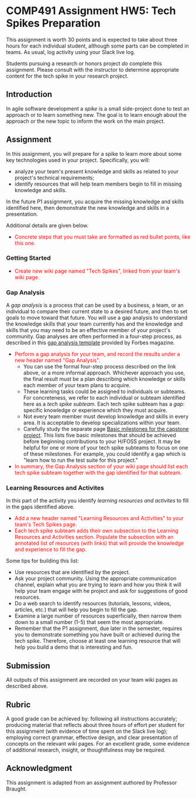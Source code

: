 # COMP491 Assignment HW5: Tech Spikes Preparation

This assignment is worth 30 points and is expected to take about three
hours for each individual student, although some parts can be
completed in teams. As usual, log activity using your Slack live log.

Students pursuing a research or honors project *do* complete this
assignment. Please consult with the instructor to determine
appropriate content for the tech spike in your research project.

## Introduction

In agile software development a *spike* is a small side-project done
to test an approach or to learn something new.  The goal is to learn
enough about the approach or the new topic to inform the work on the
main project.

## Assignment

In this assignment, you will prepare for a spike to learn more about
some key technologies used in your project.  Specifically, you will:
- analyze your team's present knowledge and skills as related to your
  project's technical requirements;
- identify resources that will help team members begin to fill in
  missing knowledge and skills.

In the future P1 assignment, you acquire the missing knowledge and
skills identified here, then demonstrate the new knowledge and skills
in a presentation.

Additional details are given below.


* <font color="red">Concrete steps that you must take are formatted as
  red bullet points, like this one.</font>

### Getting Started

* <font color="red">Create new wiki page named "Tech Spikes", linked
  from your team's wiki page.</font>


### Gap Analysis

A *gap analysis* is a process that can be used by a business, a team,
or an individual to compare their current state to a desired future,
and then to set goals to move toward that future. You will use a gap
analysis to understand the knowledge skills that your team currently
has and the knowledge and skills that you may need to be an effective
member of your project's community. Gap analyses are often performed
in a four-step process, as described in this [gap analysis
template](https://www.forbes.com/advisor/business/gap-analysis-template/)
provided by Forbes magazine.

* <font color="red">Perform a gap analysis for your team, and record
   the results under a new header named "Gap Analysis".</font>
   - You can use the formal four-step process described on the link
     above, or a more informal approach. Whichever approach you use,
     the final result must be a plan describing which knowledge or
     skills each member of your team plans to acquire. 
   - These learning tasks could be assigned to individuals or
     subteams. For concreteness, we refer to each individual or
     subteam identified here as a *tech spike subteam*. Each tech
     spike subteam has a *gap*: specific knowledge or experience
     which they must acquire.
   - Not every team member must develop knowledge and skills in every
     area. It is acceptable to develop specializations within your
     team.
   - Carefully study the separate page [Basic milestones for the capstone project](milestones.html). This lists five basic
     milestones that should be achieved before beginning contributions
     to your H/FOSS project. It may be helpful for one or more of your
     tech spike subteams to focus on one of these milestones. For
     example, you could identify a gap which is "learn how to
     run the test suite for this project."
* <font color="red">In summary, the Gap Analysis section of your wiki
  page should list each tech spike subteam together with the gap
  identified for that subteam.</font>

### Learning Resources and Activites

In this part of the activity you identify *learning resources and
activites* to fill in the gaps identified above.

* <font color="red">Add a new header named "Learning Resources and
  Activities" to your team's Tech Spikes page.</font>
* <font color="red">Each tech spike subteam adds their own subsection
  to the Learning Resources and Activities section. Populate the
  subsection with an annotated list of resources (with links) that
  will provide the knowledge and experience to fill the gap.</font>

Some tips for building this list:
   - Use resources that are identified by the project.
   - Ask your project community. Using the appropriate communication
     channel, explain what you are trying to learn and how you think
     it will help your team engage with he project and ask for
     suggestions of good resources.
   - Do a web search to identify resources (tutorials, lessons,
     videos, articles, etc.) that will help you begin to fill the
     gap.
   - Examine a large number of resources superficially, then narrow
     them down to a small number (1-5) that seem the most appropriate.
   - Remember that the P1 assignment, due later in the semester,
     requires you to demonstrate something you have built or achieved
     during the tech spike. Therefore, choose at least one learning
     resource that will help you build a demo that is interesting and
     fun.

## Submission

All outputs of this assignment are recorded on your team wiki pages as described above.

## Rubric

A good grade can be achieved by: following all instructions
accurately; producing material that reflects about three hours of
effort per student for this assignment (with evidence of time spent on
the Slack live log); employing correct grammar, effective design, and
clear presentation of concepts on the relevant wiki pages. For an
excellent grade, some evidence of additional research, insight, or
thoughtfulness may be required.

## Acknowledgment

This assignment is adapted from an assignment authored by Professor
Braught.
